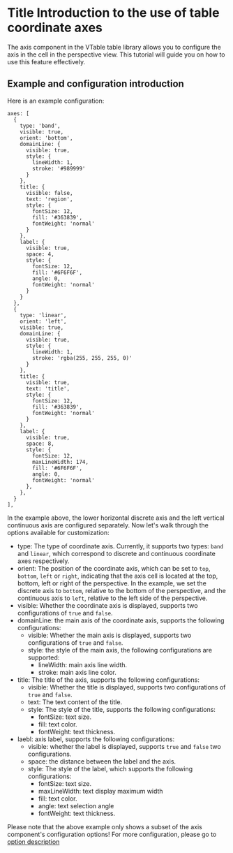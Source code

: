 # Title Introduction to the use of table coordinate axes
The axis component in the VTable table library allows you to configure the axis in the cell in the perspective view. This tutorial will guide you on how to use this feature effectively.

## Example and configuration introduction
Here is an example configuration:

```
axes: [
  {
    type: 'band',
    visible: true,
    orient: 'bottom',
    domainLine: {
      visible: true,
      style: {
        lineWidth: 1,
        stroke: '#989999'
      }
    },
    title: {
      visible: false,
      text: 'region',
      style: {
        fontSize: 12,
        fill: '#363839',
        fontWeight: 'normal'
      }
    },
    label: {
      visible: true,
      space: 4,
      style: {
        fontSize: 12,
        fill: '#6F6F6F',
        angle: 0,
        fontWeight: 'normal'
      }
    }
  },
  {
    type: 'linear',
    orient: 'left',
    visible: true,
    domainLine: {
      visible: true,
      style: {
        lineWidth: 1,
        stroke: 'rgba(255, 255, 255, 0)'
      }
    },
    title: {
      visible: true,
      text: 'title',
      style: {
        fontSize: 12,
        fill: '#363839',
        fontWeight: 'normal'
      }
    },
    label: {
      visible: true,
      space: 8,
      style: {
        fontSize: 12,
        maxLineWidth: 174,
        fill: '#6F6F6F',
        angle: 0,
        fontWeight: 'normal'
      },
    },
  }
],
```
In the example above, the lower horizontal discrete axis and the left vertical continuous axis are configured separately. Now let's walk through the options available for customization:

- type: The type of coordinate axis. Currently, it supports two types: `band` and `linear`, which correspond to discrete and continuous coordinate axes respectively.
- orient: The position of the coordinate axis, which can be set to `top`, `bottom`, `left` or `right`, indicating that the axis cell is located at the top, bottom, left or right of the perspective. In the example, we set the discrete axis to `bottom`, relative to the bottom of the perspective, and the continuous axis to `left`, relative to the left side of the perspective.
- visible: Whether the coordinate axis is displayed, supports two configurations of `true` and `false`.
- domainLine: the main axis of the coordinate axis, supports the following configurations:
  - visible: Whether the main axis is displayed, supports two configurations of `true` and `false`.
  - style: the style of the main axis, the following configurations are supported:
    - lineWidth: main axis line width.
    - stroke: main axis line color.
- title: The title of the axis, supports the following configurations:
  - visible: Whether the title is displayed, supports two configurations of `true` and `false`.
  - text: The text content of the title.
  - style: The style of the title, supports the following configurations:
    - fontSize: text size.
    - fill: text color.
    - fontWeight: text thickness.
- laebl: axis label, supports the following configurations:
  - visible: whether the label is displayed, supports `true` and `false` two configurations.
  - space: the distance between the label and the axis.
  - style: The style of the label, which supports the following configurations:
    - fontSize: text size.
    - maxLineWidth: text display maximum width
    - fill: text color.
    - angle: text selection angle
    - fontWeight: text thickness.


Please note that the above example only shows a subset of the axis component's configuration options! For more configuration, please go to [option description](https://visactor.io/vtable/options/PivotChart#axes)